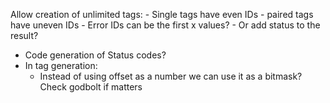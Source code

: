 Allow creation of unlimited tags:
    - Single tags have even IDs
    - paired tags have uneven IDs
    - Error IDs can be the first x values?
        - Or add status to the result?

- Code generation of Status codes?
- In tag generation:
    - Instead of using offset as a number we can use it as a bitmask? Check godbolt if matters
